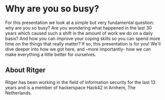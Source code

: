 # Why are you so busy?

For this presentation we look at a simple but very fundamental question: why
are you so busy? Are you wondering what happened in the last 30 years which
caused such a shift in the amount of work we do on a daily basis? And how you
can improve your coping skills so you can spend more time on the things that
really matter? If so, this presentation is for you! We'll dive deeper into how
we got here, and -more importantly- how we can make everything a little
better for ourselves.

## About Ritger
Ritger has been working in the field of information security for the
last 13 years and is a member of hackerspace Hack42 in Arnhem, The
Netherlands.
